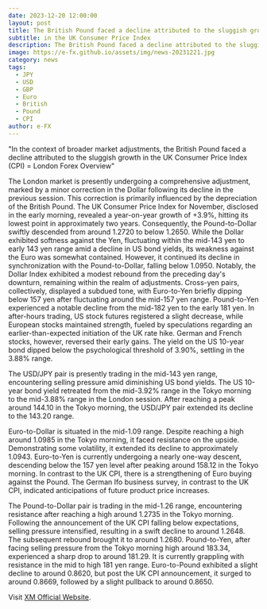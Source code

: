 ```yaml
---
date: 2023-12-20 12:00:00
layout: post
title: The British Pound faced a decline attributed to the sluggish growth
subtitle: in the UK Consumer Price Index 
description: The British Pound faced a decline attributed to the sluggish growth, in the UK Consumer Price Index 
image: https://e-fx.github.io/assets/img/news-20231221.jpg
category: news
tags:
  - JPY
  - USD
  - GBP
  - Euro
  - British
  - Pound
  - CPI
author: e-FX
---
```


"In the context of broader market adjustments, the British Pound faced a decline attributed to the sluggish growth in the UK Consumer Price Index (CPI) = London Forex Overview"

The London market is presently undergoing a comprehensive adjustment, marked by a minor correction in the Dollar following its decline in the previous session. This correction is primarily influenced by the depreciation of the British Pound. The UK Consumer Price Index for November, disclosed in the early morning, revealed a year-on-year growth of +3.9%, hitting its lowest point in approximately two years. Consequently, the Pound-to-Dollar swiftly descended from around 1.2720 to below 1.2650. While the Dollar exhibited softness against the Yen, fluctuating within the mid-143 yen to early 143 yen range amid a decline in US bond yields, its weakness against the Euro was somewhat contained. However, it continued its decline in synchronization with the Pound-to-Dollar, falling below 1.0950. Notably, the Dollar Index exhibited a modest rebound from the preceding day's downturn, remaining within the realm of adjustments. Cross-yen pairs, collectively, displayed a subdued tone, with Euro-to-Yen briefly dipping below 157 yen after fluctuating around the mid-157 yen range. Pound-to-Yen experienced a notable decline from the mid-182 yen to the early 181 yen. In after-hours trading, US stock futures registered a slight decrease, while European stocks maintained strength, fueled by speculations regarding an earlier-than-expected initiation of the UK rate hike. German and French stocks, however, reversed their early gains. The yield on the US 10-year bond dipped below the psychological threshold of 3.90%, settling in the 3.88% range.

The USD/JPY pair is presently trading in the mid-143 yen range, encountering selling pressure amid diminishing US bond yields. The US 10-year bond yield retreated from the mid-3.92% range in the Tokyo morning to the mid-3.88% range in the London session. After reaching a peak around 144.10 in the Tokyo morning, the USD/JPY pair extended its decline to the 143.20 range.

Euro-to-Dollar is situated in the mid-1.09 range. Despite reaching a high around 1.0985 in the Tokyo morning, it faced resistance on the upside. Demonstrating some volatility, it extended its decline to approximately 1.0943. Euro-to-Yen is currently undergoing a nearly one-way descent, descending below the 157 yen level after peaking around 158.12 in the Tokyo morning. In contrast to the UK CPI, there is a strengthening of Euro buying against the Pound. The German Ifo business survey, in contrast to the UK CPI, indicated anticipations of future product price increases.

The Pound-to-Dollar pair is trading in the mid-1.26 range, encountering resistance after reaching a high around 1.2735 in the Tokyo morning. Following the announcement of the UK CPI falling below expectations, selling pressure intensified, resulting in a swift decline to around 1.2648. The subsequent rebound brought it to around 1.2680. Pound-to-Yen, after facing selling pressure from the Tokyo morning high around 183.34, experienced a sharp drop to around 181.29. It is currently grappling with resistance in the mid to high 181 yen range. Euro-to-Pound exhibited a slight decline to around 0.8620, but post the UK CPI announcement, it surged to around 0.8669, followed by a slight pullback to around 0.8650.

Visit [XM Official Website](https://clicks.pipaffiliates.com/c?c=550036&l=en&p=0).
